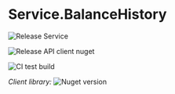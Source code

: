 # Service.BalanceHistory

![Release Service](https://github.com/MyJetWallet/Service.BalanceHistory/workflows/Release%20Service/badge.svg)

![Release API client nuget](https://github.com/MyJetWallet/Service.BalanceHistory/workflows/Release%20API%20client%20nuget/badge.svg)

![CI test build](https://github.com/MyJetWallet/Service.BalanceHistory/workflows/CI%20test%20build/badge.svg)

*Client library:* ![Nuget version](https://img.shields.io/nuget/v/MyJetWallet.Service.BalanceHistory.Client?label=MyJetWallet.Service.BalanceHistory.Client&style=social)

